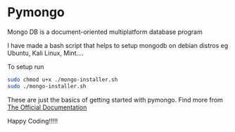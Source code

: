 # Pymongo
Mongo DB is a document-oriented multiplatform database program

I have made a bash script that helps to setup mongodb on debian distros eg Ubuntu, Kali Linux, Mint....

To setup run
```bash
sudo chmod u+x ./mongo-installer.sh
sudo ./mongo-installer.sh
```

These are just the basics of getting started  with pymongo. Find more from  [The Official Documentation](https://api.mongodb.com/python/current/)

Happy Coding!!!!!
